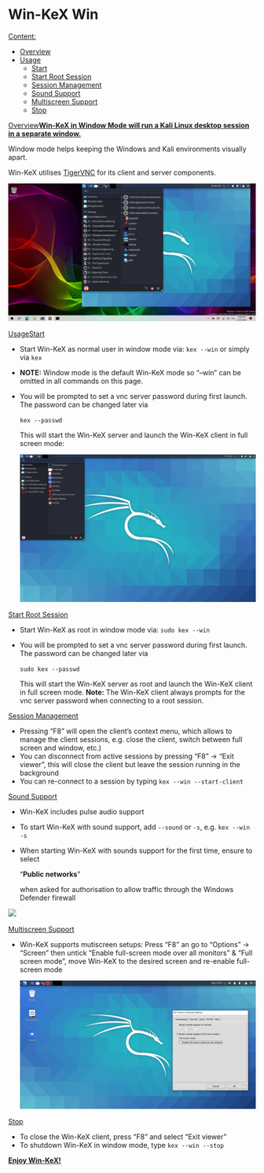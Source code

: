 # Win-KeX Win

[Content:](broken-reference)

* [Overview](broken-reference)
* [Usage](broken-reference)
  * [Start](broken-reference)
  * [Start Root Session](broken-reference)
  * [Session Management](broken-reference)
  * [Sound Support](broken-reference)
  * [Multiscreen Support](broken-reference)
  * [Stop](broken-reference)

[Overview](broken-reference)[**Win-KeX in Window Mode will run a Kali Linux desktop session in a separate window.**](broken-reference)

Window mode helps keeping the Windows and Kali environments visually apart.

Win-KeX utilises [TigerVNC](https://tigervnc.org/) for its client and server components.

[![](<../../../.gitbook/assets/win kex full.png>)](<../../../.gitbook/assets/win kex full.png>)

[Usage](broken-reference)[Start](broken-reference)

* Start Win-KeX as normal user in window mode via: `kex --win` or simply via `kex`
* **NOTE:** Window mode is the default Win-KeX mode so “–win” can be omitted in all commands on this page.
*   You will be prompted to set a vnc server password during first launch. The password can be changed later via

    `kex --passwd`

    This will start the Win-KeX server and launch the Win-KeX client in full screen mode:

    [![](<../../../.gitbook/assets/win kex.png>)](<../../../.gitbook/assets/win kex.png>)

[Start Root Session](broken-reference)

* Start Win-KeX as root in window mode via: `sudo kex --win`
*   You will be prompted to set a vnc server password during first launch. The password can be changed later via

    `sudo kex --passwd`

    This will start the Win-KeX server as root and launch the Win-KeX client in full screen mode. **Note:** The Win-KeX client always prompts for the vnc server password when connecting to a root session.

[Session Management](broken-reference)

* Pressing “F8” will open the client’s context menu, which allows to manage the client sessions, e.g. close the client, switch between full screen and window, etc.)
* You can disconnect from active sessions by pressing “F8” -> “Exit viewer”, this will close the client but leave the session running in the background
* You can re-connect to a session by typing `kex --win --start-client`

[Sound Support](broken-reference)

* Win-KeX includes pulse audio support
* To start Win-KeX with sound support, add `--sound` or `-s`, e.g. `kex --win -s`
*   When starting Win-KeX with sounds support for the first time, ensure to select

    “**Public networks**”

    when asked for authorisation to allow traffic through the Windows Defender firewall

[![](<../../../.gitbook/assets/win kex pulseaudio\_firewall (1).png>)](<../../../.gitbook/assets/win kex pulseaudio\_firewall (1).png>)

[Multiscreen Support](broken-reference)

*   Win-KeX supports mutiscreen setups: Press “F8” an go to “Options” -> “Screen” then untick “Enable full-screen mode over all monitors” & “Full screen mode”, move Win-KeX to the desired screen and re-enable full-screen mode

    [![](<../../../.gitbook/assets/win kex multiscreen.png>)](<../../../.gitbook/assets/win kex multiscreen.png>)

[Stop](broken-reference)

* To close the Win-KeX client, press “F8” and select “Exit viewer”
* To shutdown Win-KeX in window mode, type `kex --win --stop`

[**Enjoy Win-KeX!**](broken-reference)
